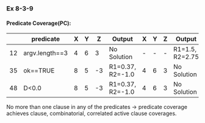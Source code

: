 ### Ex 8-3-9

#### Predicate Coverage(PC):

|    | predicate      | X | Y | Z  | Output           | X | Y | Z | Output          |
|----|----------------|---|---|----|------------------|---|---|---|-----------------|
| 12 | argv.length==3 | 4 | 6 | 3  | No Solution      | - | - | - | R1=1.5, R2=2.75 |
| 35 | ok==TRUE       | 8 | 5 | -3 | R1=0.37, R2=-1.0 | 4 | 6 | 3 | No Solution     |
| 48 | D<0.0          | 8 | 5 | -3 | R1=0.37, R2=-1.0 | 4 | 6 | 3 | No Solution     |

No more than one clause in any of the predicates -> predicate coverage achieves clause, combinatorial, correlated active clause coverages.
